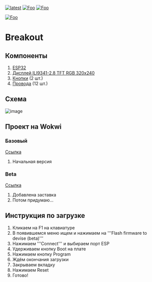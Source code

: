 [![latest](https://img.shields.io/github/v/release/Crazy-Max-Blog/CrazyHC595.svg?color=brightgreen)](https://codeload.github.com/Crazy-Max-Blog/CrazyHC595/zip/refs/heads/main)
[![Foo](https://img.shields.io/badge/page-on%20website-blue.svg?style=flat-square)](https://crazymax.is-a.dev/Breakout/)
[![Foo](https://img.shields.io/badge/page-on%20github-blue.svg?style=flat-square)](https://github.com/Crazy-Max-Blog/Breakout/)

[![Foo](https://img.shields.io/badge/ПОДПИСАТЬСЯ-НА%20МОЙ%20КАНАЛ-brightgreen.svg?style=social&logo=telegram&color=blue)](https://t.me/crazy_max_2023)

# Breakout

## Компоненты
  1. [ESP32](https://aliexpress.ru/item/1005002354577296.html?sku_id=12000020259652824&spm=a2g2w.productlist.search_results.5.3c25494aLINsft)
  2. [Дисплей ILI9341-2.8 TFT RGB 320x240](https://aliexpress.ru/item/1005006216961510.html?spm=a2g2w.orderdetail.0.0.7afd4aa6tVLUdl&sku_id=12000036322238737)
  3. [Кнопки](https://aliexpress.ru/item/1005004123116469.html?spm=a2g2w.orderdetail.0.0.59714aa6kYqUza&sku_id=12000028111357487) (2 шт.)
  4. [Провода](https://aliexpress.ru/item/32727138113.html?sku_id=61235791893&spm=a2g2w.productlist.search_results.14.3c25494aLINsft) (12 шт.)

## Схема
![image](https://github.com/Crazy-Max-Blog/Breakout/assets/127091629/cfd4d97c-5f51-4abb-9058-f66ca5fae066)

## Проект на Wokwi

### Базовый
  [Ссылка](https://wokwi.com/projects/392688916389349377)
  1. Начальная версия

### Beta
  [Ссылка](https://wokwi.com/projects/393084359245898753)
  1. Добавлена заставка
  2. Потом придумаю...

## Инструкция по загрузке
  1. Кликаем на F1 на клавиатуре
  2. В появившемся меню ищем и нажимаем на  '''Flash firmware to devise (beta)'''
  3. Нажимаем '''Connect''' и выбираем порт ESP
  4. Удерживаем кнопку Boot на плате
  5. Нажимаем кнопку Program
  6. Ждём окончания загрузки
  7. Закрываем вкладку
  8. Нажимаем Reset
  9. Готово!
